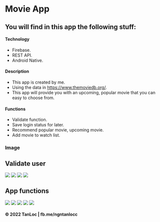 # Movie App

## You will find in this app the following stuff:
#### Technology
* Firebase.
* REST API.
* Android Native.

#### Description
* This app is created by me.
* Using the data in https://www.themoviedb.org/.
* This app will provide you with an upcoming, popular movie that you can easy to choose from.

#### Functions
* Validate function.
* Save login status for later.
* Recommend popular movie, upcoming movie.
* Add movie to watch list.

### Image
## Validate user
![](https://github.com/ngntanloc/MoviApp/blob/main/Screenshot_20220325-111016.png)
![](https://github.com/ngntanloc/MoviApp/blob/main/Screenshot_20220325-111022.png)
![](https://github.com/ngntanloc/MoviApp/blob/main/Screenshot_20220325-111029.png)
![](https://github.com/ngntanloc/MoviApp/blob/main/Screenshot_20220325-111035.png)

## App functions
![](https://github.com/ngntanloc/MoviApp/blob/main/Screenshot_20220325-110902.png)
![](https://github.com/ngntanloc/MoviApp/blob/main/Screenshot_20220325-110923.png)
![](https://github.com/ngntanloc/MoviApp/blob/main/Screenshot_20220325-110912.png)
![](https://github.com/ngntanloc/MoviApp/blob/main/Screenshot_20220325-110935.png)
![](https://github.com/ngntanloc/MoviApp/blob/main/Screenshot_20220325-110947.png)

#### © 2022 TanLoc | fb.me/ngntanlocc
